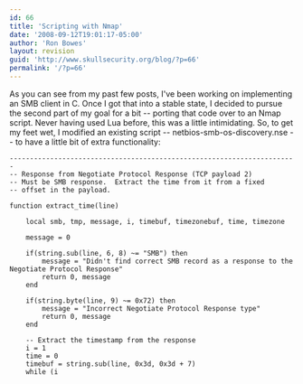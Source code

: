 ```yaml
---
id: 66
title: 'Scripting with Nmap'
date: '2008-09-12T19:01:17-05:00'
author: 'Ron Bowes'
layout: revision
guid: 'http://www.skullsecurity.org/blog/?p=66'
permalink: '/?p=66'
---
```


As you can see from my past few posts, I've been working on implementing an SMB client in C. Once I got that into a stable state, I decided to pursue the second part of my goal for a bit -- porting that code over to an Nmap script. Never having used Lua before, this was a little intimidating. So, to get my feet wet, I modified an existing script -- netbios-smb-os-discovery.nse -- to have a little bit of extra functionality:

```
-----------------------------------------------------------------------
-- Response from Negotiate Protocol Response (TCP payload 2)
-- Must be SMB response.  Extract the time from it from a fixed
-- offset in the payload.

function extract_time(line)

    local smb, tmp, message, i, timebuf, timezonebuf, time, timezone

    message = 0

    if(string.sub(line, 6, 8) ~= "SMB") then
        message = "Didn't find correct SMB record as a response to the Negotiate Protocol Response"
        return 0, message
    end

    if(string.byte(line, 9) ~= 0x72) then
        message = "Incorrect Negotiate Protocol Response type"
        return 0, message
    end

    -- Extract the timestamp from the response
    i = 1
    time = 0
    timebuf = string.sub(line, 0x3d, 0x3d + 7)
    while (i 
```